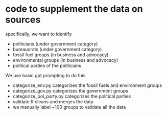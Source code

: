 # code to supplement the data on sources 

specifically, we want to identify 
- politicians (under government category)
- bureaucrats (under government category)
- fossil fuel groups (in business and advocacy)
- environmental groups (in business and advocacy)
- political parties of the politicians

We use basic gpt prompting to do this.
- categorize_env.py categorizes the fossil fuels and environment groups
- categorize_gov.py categorizes the government groups
- categorize_pol_party.py categorizes the political parties
- validate.R cleans and merges the data
- we manually label ~100 groups to validate all the data


